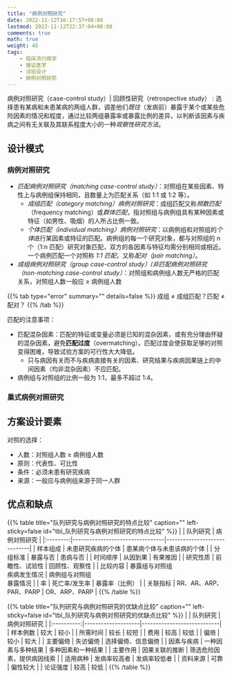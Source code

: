 ```yaml
---
title: "病例对照研究"
date: 2022-11-12T16:17:57+08:00
lastmod: 2022-11-12T22:37:04+08:00
comments: true
math: true
weight: 45
tags:
    - 临床流行病学
    - 循证医学
    - 试验设计
    - 病例对照研究
---
```


病例对照研究（case-control study）| 回顾性研究（retrospective study）
: 选择患有某病和未患某病的两组人群，调差他们*既往*（发病前）暴露于某个或某些危险因素的情况和程度，通过比较两组暴露率或暴露比例的差异，以判断该因素与疾病之间有无关联及其联系程度大小的一种*观察性研究方法*。

<!--more-->

## 设计模式

### 病例对照研究

- *匹配病例对照研究（matching case-control study）*：对照组在某些因素、特性上与病例组保持相同，且数量上为匹配关系（如 1:1 或 1:2 等）。
    - *成组匹配（category matching）病例对照研究*：成组匹配又称*频数匹配*（frequency matching）或*群体匹配*，指对照组与病例组具有某种因素或特征（如男性、吸烟）的人所占比例一致。
    - *个体匹配（individual matching）病例对照研究*：以病例组和对照组的*个体*进行某因素或特征的匹配。病例组的每一个研究对象，都与对照组的 n 个（1:n 匹配）研究对象匹配，双方的各因素与特征均需分别相同或相近。一个病例匹配一个对照称 *1:1 匹配*，又称*配对（pair matching）*。
- *成组病例对照研究（group case-control study）*/*非匹配病例对照研究（non-matching case-control study）*：对照组和病例组人数无严格的匹配关系，对照组人数一般应 ≥ 病例组人数

{{% tab type="error" summary="" details=false  %}}
成组 ≠ 成组匹配？匹配 ≠ 配对？
{{% /tab %}}

匹配的注意事项：

- 匹配混杂因素：匹配的特征或变量必须是已知的混杂因素，或有充分理由怀疑的混杂因素，避免**匹配过度**（overmatching）。匹配过度会使获取足够的对照变得困难，导致试验方案的可行性大大降低。
    - 只与病因有关而不与疾病直接有关的因素、研究结果与疾病因果链上的中间因素（均非混杂因素）不应匹配。
- 病例组与对照组的比例一般为 1:1，最多不超过 1:4。

### 巢式病例对照研究

## 方案设计要素

对照的选择：

- 人数：对照组人数 ≥ 病例组人数
- 原则：代表性、可比性
- 条件：必须未患有研究疾病
- 来源：一般应与病例组来源于同一人群

## 优点和缺点

{{% table title="队列研究与病例对照研究的特点比较" caption="" left-sticky=false id="tbl_队列研究与病例对照研究的特点比较"  %}}
|          | 队列研究                        | 病例对照研究                |
|:--------:|---------------------------------|-----------------------------|
| 样本组成 | 未患研究疾病的个体              | 患某病个体与未患该病的个体  |
| 分组标准 | 暴露与否                        | 患病与否                    |
| 时间顺序 | 从因到果                        | 有果推因                    |
| 研究性质 | 前瞻性、试验性                  | 回顾性、观察性              |
| 比较内容 | 暴露组与对照组<br/>疾病发生情况 | 病例组与对照组<br/>暴露情况 |
|    率    | 死亡率/发生率                   | 暴露率（比例）              |
| 关联指标 | RR、AR、ARP、PAR、PARP          | OR、ARP、PARP               |
{{% /table %}}

{{% table title="队列研究与病例对照研究的优缺点比较" caption="" left-sticky=false id="tbl_队列研究与病例对照研究的优缺点比较"  %}}
|            | 队列研究           | 病例对照研究               |
|:----------:|--------------------|----------------------------|
|  样本例数  | 较大               | 较小                       |
|  所需时间  | 较长               | 较短                       |
|    费用    | 较高               | 较低                       |
|    偏倚    | 较小               | 较大                       |
|  主要偏倚  | 失访偏倚           | 选择偏倚、信息偏倚         |
| 因素与疾病 | 一种因素与多种结果 | 多种因素和一种结果         |
|  主要作用  | 因果关联的推断     | 筛选危险因素，提供病因线索 |
|  适用病种  | 发病率较高者       | 发病率较低者               |
|  资料来源  | 可靠               | 偏性较大                   |
|  论证强度  | 较高               | 较低                       |
{{% /table %}}
